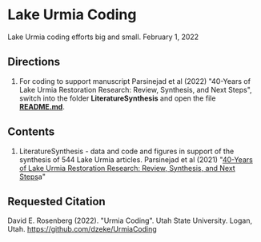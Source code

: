 # Lake Urmia Coding
 Lake Urmia coding efforts big and small.
 February 1, 2022
 
## Directions

1. For coding to support manuscript Parsinejad et al (2022) "40-Years of Lake Urmia Restoration Research: Review, Synthesis, and Next Steps", switch
into the folder **LiteratureSynthesis** and open the file **[README.md](https://github.com/dzeke/UrmiaCoding/tree/main/LiteratureSynthesis)**.

## Contents

1. LiteratureSynthesis - data and code and figures in support of the synthesis of 544 Lake Urmia articles. Parsinejad et al (2021) "[40-Years of Lake Urmia Restoration Research: Review, Synthesis, and Next Steps](https://digitalcommons.usu.edu/cgi/viewcontent.cgi?article=1001&context=lake_urmi)a"

## Requested Citation
David E. Rosenberg (2022). "Urmia Coding". Utah State University. Logan, Utah. https://github.com/dzeke/UrmiaCoding
